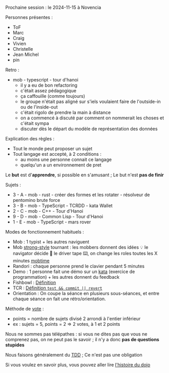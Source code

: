 Prochaine session : le 2024-11-15 à Novencia

Personnes présentes :

- ToF
- Marc
- Craig
- Vivien
- Christelle
- Jean Michel
- pin

Retro :

- mob - typescript - tour d'hanoi
  - il y a eu de bon refactoring
  - c'était assez pédagogique
  - ça caffouille (comme toujours)
  - le groupe n'était pas aligné sur s'iels voulaient faire de l'outside-in ou de l'inside-out
  - c'était rigolo de prendre la main à distance
  - on a commencé à discuté par comment on nommerait les choses et c'était sympa
  - discuter dès le départ du modèle de représentation des données

Explication des règles :

- Tout le monde peut proposer un sujet
- Tout langage est accepté, à 2 conditions :
  - au moins une personne connait ce langage
  - quelqu'un a un environnement de pret

Le **but** est d'**apprendre**, si possible en s'amusant ;
Le but n'est **pas de finir**

Sujets :

- 3 - A - mob - rust - créer des formes et les rotater - résolveur de pentomino brute force
- 3 - B - mob - TypeScript - TCRDD - kata Wallet
- 2 - C - mob - C++ - Tour d'Hanoi
- 9 - D - mob - Common Lisp - Tour d'Hanoi
- 1 - E - mob - TypeScript - mars rover

Modes de fonctionnement habituels :

- Mob : 1 typist + les autres naviguent
- Mob [strong-style] tournant : les mobbers donnent des idées 💡 le navigator décide 🔀 le driver tape ⌨️, on change les roles toutes les X minutes [mobtime]
- Randori : chaque personne prend le clavier pendant 5 minutes
- Demo : 1 personne fait une démo sur un [kata] (exercice de programmation) + les autres donnent du feedback
- Fishbowl : [Définition][fishbowl]
- TCR : [Définition `test && commit || revert`][tcr]
- Orientation : On coupe la séance en plusieurs sous-séances,
  et entre chaque séance on fait une rétro/orientation.

Méthode de [vote] :

- points = nombre de sujets divisé 2 arrondi à l'entier inférieur
- ex : sujets = 5, points = 2 => 2 votes, à 1 et 2 points

Nous ne sommes pas télépathes :
si vous ne dites pas que vous ne comprenez pas, on ne peut pas le savoir ;
il n'y a donc **pas de questions stupides**

Nous faisons généralement du [TDD][test_driven_development] ;
Ce n'est pas une obligation

Si vous voulez en savoir plus, vous pouvez aller lire [l'histoire du dojo]

[kata]: https://web.archive.org/web/20040423023001/http://www.pragprog.com/pragdave/Practices/CodeKata.rdoc
[strong-style]: https://llewellynfalco.blogspot.com/2014/06/llewellyns-strong-style-pairing.html
[mobtime]: https://mobtime.hadrienmp.fr/
[fishbowl]: https://en.wikipedia.org/wiki/Fishbowl_%28conversation%29
[tcr]: https://medium.com/@kentbeck_7670/test-commit-revert-870bbd756864
[vote]: https://emmanuelpaatz.com/dojosurvey
[test_driven_development]: https://fr.wikipedia.org/wiki/Test_driven_development
[l'histoire du dojo]: https://github.com/dojo-developpement-paris/dojo-developpement-paris.github.io/blob/main/history.md
